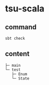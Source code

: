 # tsu-scala

## command

```bash
sbt check
```

## content

```
├─ main
└─ test
   ├─ Enum
   └─ State
```